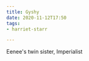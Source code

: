 ```yaml
---
title: Gyshy
date: 2020-11-12T17:50
tags:
- harriet-starr

---
```


Eenee's twin sister, Imperialist
